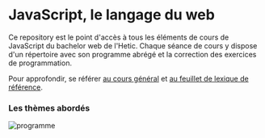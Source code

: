 # JavaScript, le langage du web

Ce repository est le point d'accès à tous les éléments de cours de JavaScript du bachelor web de l'Hetic. Chaque séance de cours y dispose d'un répertoire avec son programme abrégé et la correction des exercices de programmation.

Pour approfondir, se référer [au cours général](https://goo.gl/QbZSn8) et [au feuillet de lexique de référence](https://goo.gl/9lVGCh).

### Les thèmes abordés

![programme](https://cloud.githubusercontent.com/assets/606754/10275825/e864b920-6b4a-11e5-9c09-3425d925dae2.png)
